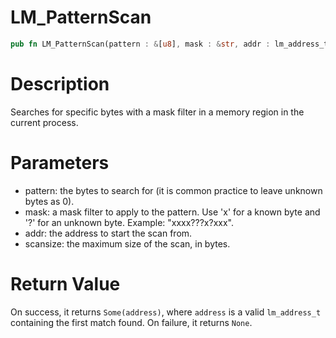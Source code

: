 # LM_PatternScan

```rust
pub fn LM_PatternScan(pattern : &[u8], mask : &str, addr : lm_address_t, scansize : lm_size_t) -> Option<lm_address_t>
```

# Description

Searches for specific bytes with a mask filter in a memory region in the current process.

# Parameters

- pattern: the bytes to search for (it is common practice to leave unknown bytes as 0).
- mask: a mask filter to apply to the pattern. Use 'x' for a known byte and '?' for an unknown byte. Example: "xxxx???x?xxx".
- addr: the address to start the scan from.
- scansize: the maximum size of the scan, in bytes.

# Return Value

On success, it returns `Some(address)`, where `address` is a valid `lm_address_t` containing the first match found. On failure, it returns `None`.

